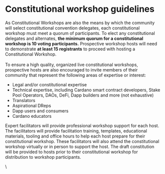 # Constitutional workshop guidelines

As Constitutional Workshops are also the means by which the community will select constitutional convention delegates, each constitutional workshop must meet a quorum of participants. To elect any constitutional delegates and alternates, **the minimum quorum for a constitutional workshop is 10 voting participants.** Prospective workshop hosts will need to demonstrate **at least 15 registrants** to proceed with hosting a Constitutional Workshop.\
\
To ensure a high quality, organized live constitutional workshops, prospective hosts are also encouraged to invite members of their community that represent the following areas of expertise or interest:

* Legal and/or constitutional expertise
* Technical expertise, including Cardano smart contract developers, Stake Pool Operators, DAOs, DeFi, Dapp builders and more (not exhaustive)
* Translators
* Aspirational DReps
* Dapp users and consumers
* Cardano educators

Expert facilitators will provide professional workshop support for each host. The facilitators will provide facilitation training, templates, educational materials, tooling and office hours to help each host prepare for their constitutional workshop. These facilitators will also attend the constitutional workshop virtually or in person to support the host. The draft constitution will be provided to hosts prior to their constitutional workshop for distribution to workshop participants.

\
